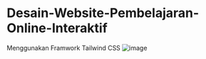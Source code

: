 # Desain-Website-Pembelajaran-Online-Interaktif
Menggunakan Framwork Tailwind CSS
![image](https://user-images.githubusercontent.com/59629557/128453481-ade09ad1-f7ab-4932-b5cf-a644abd6a74d.png)
